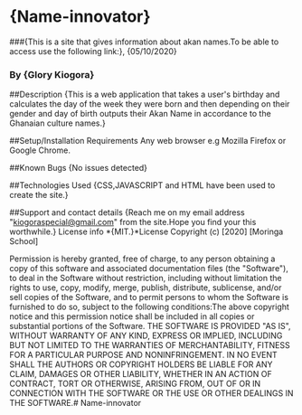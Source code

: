 # {Name-innovator}
###{This is a site that gives information about akan names.To be able to access use the following link:},
{05/10/2020}
### By {Glory Kiogora}

##Description
{This is a web application that takes a user's birthday and calculates the day of the week they were born and then depending on their gender and day of birth outputs their Akan Name in accordance to the Ghanaian culture names.}

##Setup/Installation Requirements
Any web browser e.g Mozilla Firefox or Google Chrome.

##Known Bugs {No issues detected}

##Technologies Used 
{CSS,JAVASCRIPT and HTML have been used to create the site.}

##Support and contact details {Reach me on my email address "kiogoraspecial@gmail.com" from the site.Hope you find your this worthwhile.} License info *{MIT.}*License Copyright (c) [2020] [Moringa School]

Permission is hereby granted, free of charge, to any person obtaining a copy of this software and associated documentation files (the "Software"), to deal in the Software without restriction, including without limitation the rights to use, copy, modify, merge, publish, distribute, sublicense, and/or sell copies of the Software, and to permit persons to whom the Software is furnished to do so, subject to the following conditions:The above copyright notice and this permission notice shall be included in all copies or substantial portions of the Software. THE SOFTWARE IS PROVIDED "AS IS", WITHOUT WARRANTY OF ANY KIND, EXPRESS OR IMPLIED, INCLUDING BUT NOT LIMITED TO THE WARRANTIES OF MERCHANTABILITY, FITNESS FOR A PARTICULAR PURPOSE AND NONINFRINGEMENT. IN NO EVENT SHALL THE AUTHORS OR COPYRIGHT HOLDERS BE LIABLE FOR ANY CLAIM, DAMAGES OR OTHER LIABILITY, WHETHER IN AN ACTION OF CONTRACT, TORT OR OTHERWISE, ARISING FROM, OUT OF OR IN CONNECTION WITH THE SOFTWARE OR THE USE OR OTHER DEALINGS IN THE SOFTWARE.# Name-innovator
